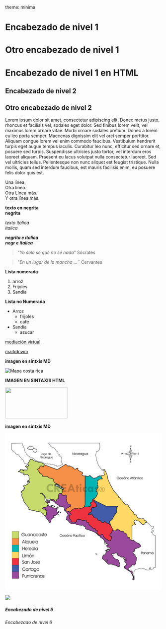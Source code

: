 theme: minima
# Encabezado de nivel 1

Otro encabezado de nivel 1
============
<h1>Encabezado de nivel 1 en HTML</h1>

## Encabezado de nivel 2

Otro encabezado de nivel 2
---------------
Lorem ipsum dolor sit amet, consectetur adipiscing elit. Donec metus justo, rhoncus et facilisis vel, sodales eget dolor. Sed finibus lorem velit, vel maximus lorem ornare vitae. Morbi ornare sodales pretium. Donec a lorem eu leo porta semper. Maecenas dignissim elit vel orci semper porttitor. Aliquam congue lorem vel enim commodo faucibus. Vestibulum hendrerit turpis eget augue tempus iaculis. Curabitur leo nunc, efficitur sed ornare et, posuere sed turpis. Suspendisse ultricies justo tortor, vel interdum eros laoreet aliquam. Praesent eu lacus volutpat nulla consectetur laoreet. Sed vel ultricies tellus. Pellentesque non nunc aliquet est feugiat tristique. Nulla mollis, quam sed interdum faucibus, est mauris facilisis enim, eu posuere felis dolor quis est.


Una línea.    
Otra línea.    
Otra Línea más.<br> 
Y otra línea más.  

**texto en negrita**  
__negrita__

*texto italica*  
_italica_

***negrita e italica***    
**_negr e italica_**

> "*Yo solo sé que no sé nada*" Sócrates

> "*En un lugar de la mancha ...¨* Cervantes

**Lista numerada**

1. arroz
2. Frijoles
3. Sandía

**Lista no Numerada**


- Arroz 
    - frijoles
    - cafe 
- Sandía  
    - azucar

[mediación virtual](https://mv1.mediacionvirtual.ucr.ac.cr/login/index.php)

[markdowm](https://www.markdownguide.org/basic-syntax/)

**imagen en sintxis MD**  

![Mapa costa rica](https://d3lqdljps13i2n.cloudfront.net/recursos/89/2876441/imagen_1_1489601861.jpg)  

**IMAGEN EN SINTAXIS HTML**

<img src="[image.png](https://d3lqdljps13i2n.cloudfront.net/recursos/89/2876441/imagen_1_1489601861.jpg)" width="200" height="100">

**imagen en sintxis MD**  

![Mapa costa rica](123.jpg)   

<img src="123.png" width="200">




##### Encabezado de nivel 5
###### Encabezado de nivel 6
